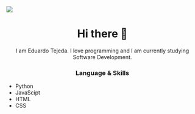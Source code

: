 <img align="center" src="https://static.myfigurecollection.net/upload/pictures/2021/01/12/2605329.png">
<h1 align="center"> Hi there 👋 </h1>
<p align="center"> I am Eduardo Tejeda. I love programming and I am currently studying Software Development.  </p>
<h3 align="center"> Language & Skills </h3>

- Python
- JavaScipt
- HTML
- CSS
